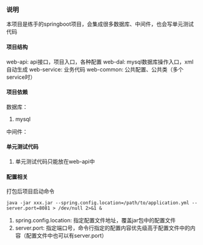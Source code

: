 ### 说明
本项目是练手的springboot项目，会集成很多数据库、中间件，也会写单元测试代码

#### 项目结构
web-api: api接口，项目入口，各种配置
web-dal: mysql数据库操作入口，xml自动生成
web-service: 业务代码
web-common: 公共配置、公共类（多个service时）

#### 项目依赖
数据库：
1. mysql

中间件：

#### 单元测试代码
1. 单元测试代码只能放在web-api中

#### 配置相关
打包后项目启动命令
```shell script
java -jar xxx.jar --spring.config.location=/path/to/application.yml --server.port=8081 > /dev/null 2>&1 &
```
1. spring.config.location: 指定配置文件地址，覆盖jar包中的配置文件
2. server.port: 指定端口号，命令行指定的配置内容优先级高于配置文件中的内容（配置文件中也可以有server.port）